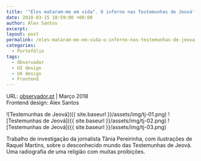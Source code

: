 ```yaml
---
title: '"Eles mataram-me em vida". O inferno nas Testemunhas de Jeová'
date: 2018-03-15 18:59:00 +00:00
author: Alex Santos
excerpt:
layout: post
permalink: /eles-mataram-me-em-vida-o-inferno-nas-testemunhas-de-jeova
categories:
  - Portefólio
tags:
  - Observador
  - UI design
  - UX design
  - Frontend
---
```

<p>URL: <a href="https://observador.pt/especiais/eles-mataram-me-em-vida-o-inferno-nas-testemunhas-de-jeova/" target="_blank" rel="noopener noreferrer">observador.pt</a> | Março 2018<br>
Frontend design: Alex Santos</p>

![Testemunhas de Jeová]({{ site.baseurl }}/assets/img/tj-01.png)
![Testemunhas de Jeová]({{ site.baseurl }}/assets/img/tj-02.png)
![Testemunhas de Jeová]({{ site.baseurl }}/assets/img/tj-03.png)

Trabalho de investigação da jornalista Tânia Pereirinha, com ilustrações de Raquel Martins, sobre o desconhecido mundo das Testemunhas de Jeová. Uma radiografia de uma religião com muitas proibições.